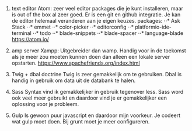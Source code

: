 1. text editor
	Atom: zeer veel editor  packages die je kunt installeren, maar is out of the box al zeer goed. Er is een git en github integratie. Je kan de editor helemaal veranderen aan je eigen keuzes.
	packages:
	⋅⋅* Ask Stack
	⋅⋅* emmet
	⋅⋅* color-picker
	⋅⋅* editorconfig
	⋅⋅* platformio-ide-terminal
	⋅⋅* todo
	⋅⋅* blade-snippets
	⋅⋅* blade-spacer
	⋅⋅* language-blade
	https://atom.io/

2. amp server
	Xampp: Uitgebreider dan wamp. Handig voor in de toekomst als je meer zou moeten kunnen doen dan alleen een lokale server opstarten.
	https://www.apachefriends.org/index.html

3. Twig + dbal doctrine
	Twig is zeer gemakkelijk om te gebruiken.
	Dbal is handig in gebruik om data uit de databank te halen.

4. Sass
	Syntax vind ik gemakkelijker in gebruik tegenover less. Sass word ook veel meer gebruikt en daardoor vind je er gemakkelijker een oplossing voor je probleem.

5. Gulp
	Is gewoon puur javascript en daardoor mijn voorkeur. Je codeert wat gulp moet doen. Bij grunt moet je meer configureren.
